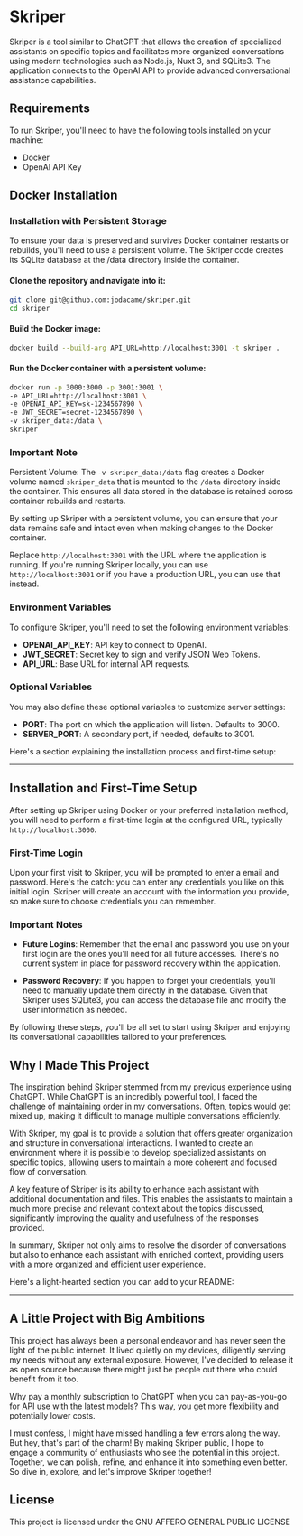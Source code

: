 # Skriper

Skriper is a tool similar to ChatGPT that allows the creation of specialized assistants on specific topics and facilitates more organized conversations using modern technologies such as Node.js, Nuxt 3, and SQLite3. The application connects to the OpenAI API to provide advanced conversational assistance capabilities.

## Requirements

To run Skriper, you'll need to have the following tools installed on your machine:

- Docker
- OpenAI API Key

## Docker Installation

### Installation with Persistent Storage

To ensure your data is preserved and survives Docker container restarts or rebuilds, you'll need to use a persistent volume. The Skriper code creates its SQLite database at the /data directory inside the container.


#### Clone the repository and navigate into it:

```bash
git clone git@github.com:jodacame/skriper.git
cd skriper
```

#### Build the Docker image:

```bash
docker build --build-arg API_URL=http://localhost:3001 -t skriper .
```

#### Run the Docker container with a persistent volume:

```bash
docker run -p 3000:3000 -p 3001:3001 \
-e API_URL=http://localhost:3001 \
-e OPENAI_API_KEY=sk-1234567890 \
-e JWT_SECRET=secret-1234567890 \
-v skriper_data:/data \
skriper
```

### Important Note


Persistent Volume: The ```-v skriper_data:/data``` flag creates a Docker volume named ```skriper_data``` that is mounted to the ```/data``` directory inside the container. This ensures all data stored in the database is retained across container rebuilds and restarts.

By setting up Skriper with a persistent volume, you can ensure that your data remains safe and intact even when making changes to the Docker container.


Replace `http://localhost:3001` with the URL where the application is running. If you're running Skriper locally, you can use `http://localhost:3001` or if you have a production URL, you can use that instead.

### Environment Variables

To configure Skriper, you'll need to set the following environment variables:

- **OPENAI_API_KEY**: API key to connect to OpenAI.
- **JWT_SECRET**: Secret key to sign and verify JSON Web Tokens.
- **API_URL**: Base URL for internal API requests.


### Optional Variables

You may also define these optional variables to customize server settings:

- **PORT**: The port on which the application will listen. Defaults to 3000.
- **SERVER_PORT**: A secondary port, if needed, defaults to 3001.


Here's a section explaining the installation process and first-time setup:

---

## Installation and First-Time Setup

After setting up Skriper using Docker or your preferred installation method, you will need to perform a first-time login at the configured URL, typically `http://localhost:3000`.

### First-Time Login

Upon your first visit to Skriper, you will be prompted to enter a email and password. Here's the catch: you can enter any credentials you like on this initial login. Skriper will create an account with the information you provide, so make sure to choose credentials you can remember.

### Important Notes

- **Future Logins**: Remember that the email and password you use on your first login are the ones you'll need for all future accesses. There's no current system in place for password recovery within the application.
  
- **Password Recovery**: If you happen to forget your credentials, you'll need to manually update them directly in the database. Given that Skriper uses SQLite3, you can access the database file and modify the user information as needed.

By following these steps, you'll be all set to start using Skriper and enjoying its conversational capabilities tailored to your preferences.


## Why I Made This Project

The inspiration behind Skriper stemmed from my previous experience using ChatGPT. While ChatGPT is an incredibly powerful tool, I faced the challenge of maintaining order in my conversations. Often, topics would get mixed up, making it difficult to manage multiple conversations efficiently.

With Skriper, my goal is to provide a solution that offers greater organization and structure in conversational interactions. I wanted to create an environment where it is possible to develop specialized assistants on specific topics, allowing users to maintain a more coherent and focused flow of conversation.

A key feature of Skriper is its ability to enhance each assistant with additional documentation and files. This enables the assistants to maintain a much more precise and relevant context about the topics discussed, significantly improving the quality and usefulness of the responses provided.

In summary, Skriper not only aims to resolve the disorder of conversations but also to enhance each assistant with enriched context, providing users with a more organized and efficient user experience.


Here's a light-hearted section you can add to your README:

---

## A Little Project with Big Ambitions

This project has always been a personal endeavor and has never seen the light of the public internet. It lived quietly on my devices, diligently serving my needs without any external exposure. However, I've decided to release it as open source because there might just be people out there who could benefit from it too.

Why pay a monthly subscription to ChatGPT when you can pay-as-you-go for API use with the latest models? This way, you get more flexibility and potentially lower costs.

I must confess, I might have missed handling a few errors along the way. But hey, that's part of the charm! By making Skriper public, I hope to engage a community of enthusiasts who see the potential in this project. Together, we can polish, refine, and enhance it into something even better. So dive in, explore, and let's improve Skriper together!

## License

This project is licensed under the GNU AFFERO GENERAL PUBLIC LICENSE